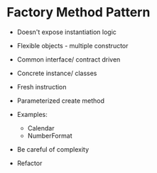 # Factory Method Pattern

- Doesn't expose instantiation logic
- Flexible objects - multiple constructor
- Common interface/ contract driven
- Concrete instance/ classes
- Fresh instruction
- Parameterized create method
- Examples:
  - Calendar
  - NumberFormat
  
- Be careful of complexity
- Refactor
